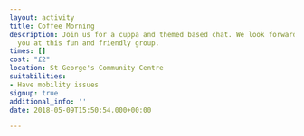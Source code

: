 ```yaml
---
layout: activity
title: Coffee Morning
description: Join us for a cuppa and themed based chat. We look forward to welcoming
  you at this fun and friendly group.
times: []
cost: "£2"
location: St George's Community Centre
suitabilities:
- Have mobility issues
signup: true
additional_info: ''
date: 2018-05-09T15:50:54.000+00:00

---
```

